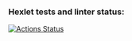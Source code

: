 ### Hexlet tests and linter status:
[![Actions Status](https://github.com/MikRyam/frontend-project-12/workflows/hexlet-check/badge.svg)](https://github.com/MikRyam/frontend-project-12/actions)